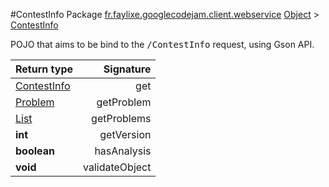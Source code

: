 #ContestInfo
Package [fr.faylixe.googlecodejam.client.webservice](nullfr/faylixe/googlecodejam/client/webservice)
[Object]() > [ContestInfo]()

<p>POJO that aims to be bind to the <tt>/ContestInfo</tt>
 request, using Gson API.</p>

Return type | Signature
--- | ---:
[ContestInfo]() | get
[Problem]() | getProblem
[List]() | getProblems
**int** | getVersion
**boolean** | hasAnalysis
**void** | validateObject
